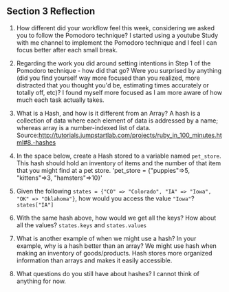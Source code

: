 ## Section 3 Reflection

1. How different did your workflow feel this week, considering we asked you to follow the Pomodoro technique?
I started using a youtube Study with me channel to implement the Pomodoro technique and I feel I can focus better after each small break.
2. Regarding the work you did around setting intentions in Step 1 of the Pomodoro technique - how did that go? Were you surprised by anything (did you find yourself way more focused than you realized, more distracted that you thought you'd be, estimating times accurately or totally off, etc)?
I found myself more focused as I am more aware of how much each task actually takes.

3. What is a Hash, and how is it different from an Array?
A hash is a collection of data where each element of data is addressed by a name; whereas array is a number-indexed list of data.
Source:http://tutorials.jumpstartlab.com/projects/ruby_in_100_minutes.html#8.-hashes
4. In the space below, create a Hash stored to a variable named `pet_store`.  This hash should hold an inventory of items and the number of that item that you might find at a pet store.
'pet_store = {"puppies"=>5, "kittens"=>3, "hamsters"=>10}'
5. Given the following `states = {"CO" => "Colorado", "IA" => "Iowa", "OK" => "Oklahoma"}`, how would you access the value `"Iowa"`?
`states["IA"]`
6. With the same hash above, how would we get all the keys?  How about all the values?
`states.keys` and `states.values`
7. What is another example of when we might use a hash?  In your example, why is a hash better than an array?
We might use hash when making an inventory of goods/products. Hash stores more organized information than arrays and makes it easily accessible.
8. What questions do you still have about hashes?
I cannot think of anything for now. 
